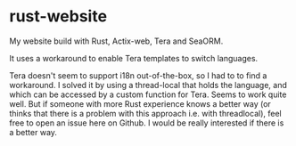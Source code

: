 # rust-website

My website build with Rust, Actix-web, Tera and SeaORM.

It uses a workaround to enable Tera templates to switch languages.

Tera doesn't seem to support i18n out-of-the-box, so I had to to find a workaround.
I solved it by using a thread-local that holds the language, and which can be accessed by a custom function for Tera. Seems to work quite well.
But if someone with more Rust experience knows a better way (or thinks that there is a problem with this approach i.e. with threadlocal), feel free to open an issue here on Github.
I would be really interested if there is a better way.
